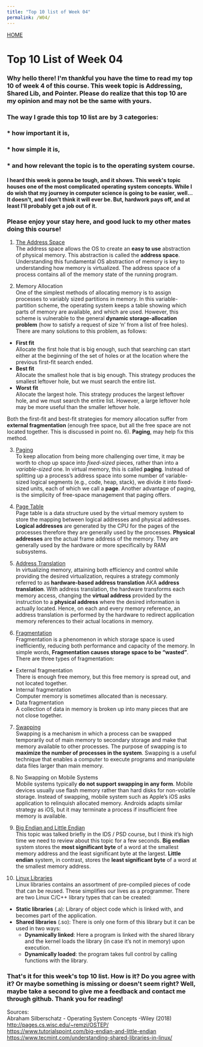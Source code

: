 ```yaml
---
title: "Top 10 list of Week 04"
permalink: /W04/
---
```


[HOME](../)

# Top 10 List of Week 04

### Why hello there! I'm thankful you have the time to read my top 10 of week 4 of this course. This week topic is **Addressing, Shared Lib, and Pointer.** Please do realize that this top 10 are my opinion and may not be the same with yours. 
### The way I grade this top 10 list are by 3 categories:
### * how important it is,
### * how simple it is,
### * and how relevant the topic is to the operating system course.
#### I heard this week is gonna be tough, and it shows. This week's topic houses one of the most complicated operating system concepts. While I do wish that my journey in computer science is going to be easier, well... It doesn't, and I don't think it will ever be. But, hardwork pays off, and at least I'll probably get a job out of it. 
### Please enjoy your stay here, and good luck to my other mates doing this course!

1. [The Address Space](http://pages.cs.wisc.edu/~remzi/OSTEP/vm-intro.pdf) <br>
The address space allows the OS to create an **easy to use** abstraction of physical memory. This abstraction is called the **address space**. Understanding this fundamental OS abstraction of memory is key to understanding how memory is virtualized. The address space of a process contains all of the memory state of the running program.

2. Memory Allocation <br>
One of the simplest methods of allocating memory is to assign processes to variably sized partitions in memory. In this variable-partition scheme, the operating system keeps a table showing which parts of memory are available, and which are used. However, this scheme is vulnerable to the general **dynamic storage-allocation problem** (how to satisfy a request of size ‘n’ from a list of free holes). There are many solutions to this problem, as follows:

- **First fit** <br> Allocate the first hole that is big enough, such that searching can start either at the beginning of the set of holes or at the location where the previous first-fit search ended. 
- **Best fit** <br> Allocate the smallest hole that is big enough. This strategy produces the smallest leftover hole, but we must search the entire list.
- **Worst fit** <br> Allocate the largest hole. This strategy produces the largest leftover hole, and we must search the entire list. However, a large leftover hole may be more useful than the smaller leftover hole.

Both the first-fit and best-fit strategies for memory allocation suffer from **external fragmentation** (enough free space, but all the free space are not located together. This is discussed in point no. 6). **Paging**, may help fix this method.

3. [Paging](http://pages.cs.wisc.edu/~remzi/OSTEP/vm-paging.pdf) <br>
To keep allocation from being more challenging over time, it may be worth to chop up space into _fixed-sized_ pieces, rather than into a _variable-sized_ one. In virtual memory, this is called **paging**. Instead of splitting up a process’s address space into some number of variable-sized logical segments (e.g., code, heap, stack), we divide it into fixed-sized units, each of which we call a **page**. Another advantage of paging, is the simplicity of free-space management that paging offers.

4. [Page Table](https://www.javatpoint.com/os-page-table) <br>
Page table is a data structure used by the virtual memory system to store the mapping between logical addresses and physical addresses. **Logical addresses** are generated by the CPU for the pages of the processes therefore they are generally used by the processes. **Physical addresses** are the actual frame address of the memory. They are generally used by the hardware or more specifically by RAM subsystems.


5. [Address Translation](http://pages.cs.wisc.edu/~remzi/OSTEP/vm-mechanism.pdf) <br>
In virtualizing memory, attaining both efficiency and control while providing the desired virtualization, requires a strategy commonly referred to as **hardware-based address translation** AKA **address translation**. With address translation, the hardware transforms each memory access, changing the **virtual address** provided by the instruction to a **physical address** where the desired information is actually located. Hence, on each and every memory reference, an address translation is performed by the hardware to redirect application memory references to their actual locations in memory.


6. [Fragmentation](https://en.wikipedia.org/wiki/Fragmentation_(computing)) <br>
Fragmentation is a phenomenon in which storage space is used inefficiently, reducing both performance and capacity of the memory. In simple words, **Fragmentation causes storage space to be “wasted”**. There are three types of fragmentation:

- External fragmentation <br> There is enough free memory, but this free memory is spread out, and not located together.
- Internal fragmentation <br> Computer memory is sometimes allocated than is necessary.
- Data fragmentation <br> A collection of data in memory is broken up into many pieces that are not close together.


7. [Swapping](https://ostoday.org/other/what-is-swapping-in-operating-system.html) <br>
Swapping is a mechanism in which a process can be swapped temporarily out of main memory to secondary storage and make that memory available to other processes. The purpose of swapping is to **maximize the number of processes in the system**. Swapping is a useful technique that enables a computer to execute programs and manipulate data files larger than main memory.


8. No Swapping on Mobile Systems <br>
Mobile systems typically **do not support swapping in any form**. Mobile devices usually use flash memory rather than hard disks for non-volatile storage. Instead of swapping, mobile system such as Apple’s iOS asks application to relinquish allocated memory. Androids adapts similar strategy as iOS, but it may terminate a process if insufficient free memory is available.

9. [Big Endian and Little Endian](https://en.wikipedia.org/wiki/Endianness) <br>
This topic was talked briefly in the IDS / PSD course, but I think it’s high time we need to review about this topic for a few seconds. **Big endian** system stores the **most significant byte** of a word at the smallest memory address and the least significant byte at the largest. **Little endian** system, in contrast, stores the **least significant byte** of a word at the smallest memory address.

10. [Linux Libraries](http://www.yolinux.com/TUTORIALS/LibraryArchives-StaticAndDynamic.html) <br>
Linux libraries contains an assortment of pre-compiled pieces of code that can be reused. These simplifies our lives as a programmer. There are two Linux C/C++ library types that can be created:

- **Static libraries** (.a): Library of object code which is linked with, and becomes part of the application.
- **Shared libraries** (.so): There is only one form of this library but it can be used in two ways:
  - **Dynamically linked**: Here a program is linked with the shared library and the kernel loads the library (in case it’s not in memory) upon execution.
  - **Dynamically loaded**: the program takes full control by calling functions with the library.


### That's it for this week's top 10 list. How is it? Do you agree with it? Or maybe something is missing or doesn't seem right? Well, maybe take a second to give me a feedback and contact me through github. Thank you for reading!

Sources: <br>
Abraham Silberschatz - Operating System Concepts -Wiley (2018) <br>
http://pages.cs.wisc.edu/~remzi/OSTEP/ <br>
https://www.tutorialspoint.com/big-endian-and-little-endian <br>
https://www.tecmint.com/understanding-shared-libraries-in-linux/ <br>

